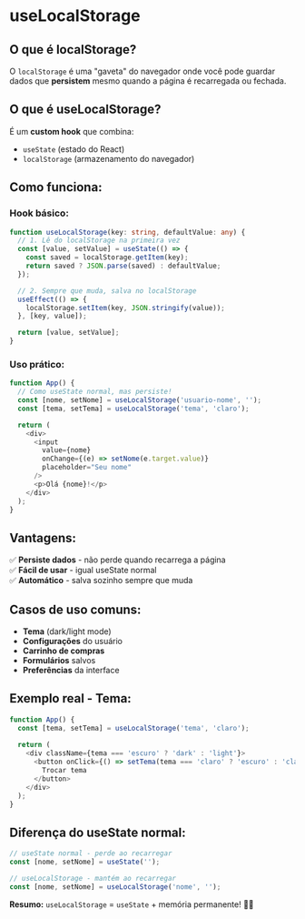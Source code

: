 # useLocalStorage

## O que é localStorage?

O `localStorage` é uma "gaveta" do navegador onde você pode guardar dados que **persistem** mesmo quando a página é recarregada ou fechada.

## O que é useLocalStorage?

É um **custom hook** que combina:
- `useState` (estado do React) 
- `localStorage` (armazenamento do navegador)

## Como funciona:

### Hook básico:
```typescript
function useLocalStorage(key: string, defaultValue: any) {
  // 1. Lê do localStorage na primeira vez
  const [value, setValue] = useState(() => {
    const saved = localStorage.getItem(key);
    return saved ? JSON.parse(saved) : defaultValue;
  });

  // 2. Sempre que muda, salva no localStorage
  useEffect(() => {
    localStorage.setItem(key, JSON.stringify(value));
  }, [key, value]);

  return [value, setValue];
}
```

### Uso prático:
```typescript
function App() {
  // Como useState normal, mas persiste!
  const [nome, setNome] = useLocalStorage('usuario-nome', '');
  const [tema, setTema] = useLocalStorage('tema', 'claro');

  return (
    <div>
      <input 
        value={nome}
        onChange={(e) => setNome(e.target.value)}
        placeholder="Seu nome"
      />
      <p>Olá {nome}!</p>
    </div>
  );
}
```

## Vantagens:

✅ **Persiste dados** - não perde quando recarrega a página  
✅ **Fácil de usar** - igual useState normal  
✅ **Automático** - salva sozinho sempre que muda  

## Casos de uso comuns:

- **Tema** (dark/light mode)
- **Configurações** do usuário
- **Carrinho de compras**
- **Formulários** salvos
- **Preferências** da interface

## Exemplo real - Tema:
```typescript
function App() {
  const [tema, setTema] = useLocalStorage('tema', 'claro');
  
  return (
    <div className={tema === 'escuro' ? 'dark' : 'light'}>
      <button onClick={() => setTema(tema === 'claro' ? 'escuro' : 'claro')}>
        Trocar tema
      </button>
    </div>
  );
}
```

## Diferença do useState normal:

```typescript
// useState normal - perde ao recarregar
const [nome, setNome] = useState('');

// useLocalStorage - mantém ao recarregar  
const [nome, setNome] = useLocalStorage('nome', '');
```

**Resumo:** `useLocalStorage` = `useState` + memória permanente! 🧠✨